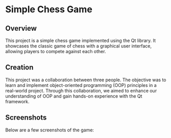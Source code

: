 # Simple Chess Game

## Overview

This project is a simple chess game implemented using the Qt library. It showcases the classic game of chess with a graphical user interface, allowing players to compete against each other.

## Creation

This project was a collaboration between three people. The objective was to learn and implement object-oriented programming (OOP) principles in a real-world project. Through this collaboration, we aimed to enhance our understanding of OOP and gain hands-on experience with the Qt framework.

## Screenshots

Below are a few screenshots of the game:
